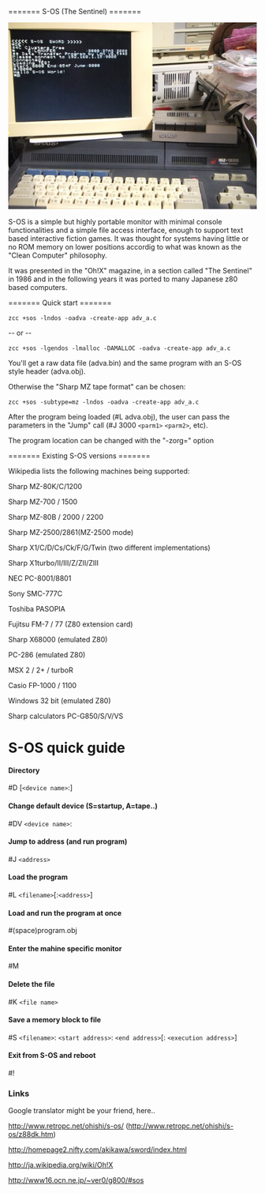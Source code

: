 ======= S-OS (The Sentinel) =======

![](images/platform/s-os-mz1500.jpg)

S-OS is a simple but highly portable monitor with minimal console functionalities and a simple file access interface, enough to support text based interactive fiction games.
It was thought for systems having little or no ROM memory on lower positions accordig to what was known as the "Clean Computer" philosophy.

It was presented in the "Oh!X" magazine, in a section called "The Sentinel" in 1986 and in the following years it was ported to many Japanese z80 based computers.   

======= Quick start =======

    zcc +sos -lndos -oadva -create-app adv_a.c

-- or --

    zcc +sos -lgendos -lmalloc -DAMALLOC -oadva -create-app adv_a.c

You'll get a raw data file (adva.bin) and the same program with an S-OS style header (adva.obj).

Otherwise the "Sharp MZ tape format" can be chosen:

    zcc +sos -subtype=mz -lndos -oadva -create-app adv_a.c


After the program being loaded (#L adva.obj), the user can pass the parameters in the "Jump" call (#J 3000 `<parm1>` `<parm2>`, etc).


The program location can be changed with the "-zorg=" option

======= Existing S-OS versions =======

Wikipedia lists the following machines being supported:

Sharp MZ-80K/C/1200

Sharp MZ-700 / 1500

Sharp MZ-80B / 2000 / 2200

Sharp MZ-2500/2861(MZ-2500 mode)

Sharp X1/C/D/Cs/Ck/F/G/Twin (two different implementations)

Sharp X1turbo/II/III/Z/ZII/ZIII 

NEC PC-8001/8801 

Sony SMC-777C

Toshiba PASOPIA

Fujitsu FM-7 / 77 (Z80 extension card)

Sharp X68000 (emulated Z80)

PC-286 (emulated Z80)

MSX 2 / 2+ / turboR

Casio FP-1000 / 1100 

Windows 32 bit (emulated Z80)

Sharp calculators PC-G850/S/V/VS




# S-OS quick guide

#### Directory

#D [`<device name>`:]

#### Change default device (S=startup, A=tape..)

#DV `<device name>`:

#### Jump to address (and run program)

#J `<address>`

#### Load the program

#L `<filename>`[:`<address>`] 

#### Load and run the program at once

#(space)program.obj

#### Enter the mahine specific monitor

#M

#### Delete the file

#K `<file name>` 

#### Save a memory block to file

#S `<filename>`: `<start address>`: `<end address>`[: `<execution address>`]

#### Exit from S-OS and reboot

#!

### Links

Google translator might be your friend, here..

http://www.retropc.net/ohishi/s-os/    (http://www.retropc.net/ohishi/s-os/z88dk.htm)

http://homepage2.nifty.com/akikawa/sword/index.html

http://ja.wikipedia.org/wiki/Oh!X

http://www16.ocn.ne.jp/~ver0/g800/#sos


